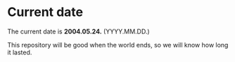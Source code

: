 # Current date

The current date is **2004.05.24.** (YYYY.MM.DD.)

This repository will be good when the world ends, so we will know how long it lasted.